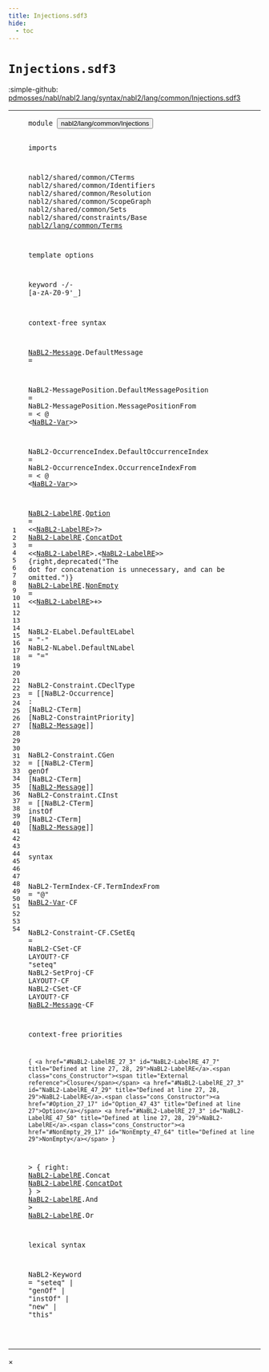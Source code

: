 ```yaml
---
title: Injections.sdf3
hide:
  - toc
---
```


# `Injections.sdf3`

:simple-github: [pdmosses/nabl/nabl2.lang/syntax/nabl2/lang/common/Injections.sdf3]

[pdmosses/nabl/nabl2.lang/syntax/nabl2/lang/common/Injections.sdf3]: https://github.com/pdmosses/nabl/blob/master/nabl2.lang/syntax/nabl2/lang/common/Injections.sdf3 "The source file on GitHub"

<div class="sdf3"><table class="highlighttable"><tbody><tr><td class="linenos"><div class="linenodiv"><pre><span></span>1
2
3
4
5
6
7
8
9
10
11
12
13
14
15
16
17
18
19
20
21
22
23
24
25
26
27
28
29
30
31
32
33
34
35
36
37
38
39
40
41
42
43
44
45
46
47
48
49
50
51
52
53
54
</pre></div></td>
<td class="code"><pre><code><span class="keyword">module</span> <button class="modal-open" id="nabl2/lang/common/Injections_1_8" title="Multi-file references" data-urls="../Main.sdf3/#nabl2/lang/common/Injections_7_3 line 7; ../../rules/CGen.sdf3/#nabl2/lang/common/Injections_10_3 line 10">nabl2/lang/common/Injections</button>

<span class="keyword">imports</span>

  <span title="External reference">nabl2/shared/common/CTerms</span>
  <span title="External reference">nabl2/shared/common/Identifiers</span>
  <span title="External reference">nabl2/shared/common/Resolution</span>
  <span title="External reference">nabl2/shared/common/ScopeGraph</span>
  <span title="External reference">nabl2/shared/common/Sets</span>
  <span title="External reference">nabl2/shared/constraints/Base</span>
  <a href="../Terms.sdf3/#nabl2/lang/common/Terms_1_8" id="nabl2/lang/common/Terms_11_3" title="Defined at ../Terms.sdf3 line 1">nabl2/lang/common/Terms</a>

<span class="keyword">template options</span>

  <span class="keyword">keyword</span> -/- [<span class="cons_Regular">a</span>-<span class="cons_Regular">z</span><span class="cons_Regular">A</span>-<span class="cons_Regular">Z</span><span class="cons_Regular">0</span>-<span class="cons_Regular">9</span>\'\_]

<span class="keyword">context-free syntax</span>

  <a href="#NaBL2-Message_34_96" id="NaBL2-Message_19_3" title="Referenced at line 34, 36, 37, 43">NaBL2-Message</a>.<span class="cons_Constructor"><span id="DefaultMessage_19_17" title="Not referenced">DefaultMessage</span></span> =

  <span id="NaBL2-MessagePosition_21_3" title="Not referenced">NaBL2-MessagePosition</span>.<span class="cons_Constructor"><span id="DefaultMessagePosition_21_25" title="Not referenced">DefaultMessagePosition</span></span> =
  <span id="NaBL2-MessagePosition_22_3" title="Not referenced">NaBL2-MessagePosition</span>.<span class="cons_Constructor"><span id="MessagePositionFrom_22_25" title="Not referenced">MessagePositionFrom</span></span>    = &lt; <span class="cons_String">@</span> &lt;<a href="../Terms.sdf3/#NaBL2-Var_13_3" id="NaBL2-Var_22_55" title="Defined at ../Terms.sdf3 line 13">NaBL2-Var</a>&gt;&gt;

  <span id="NaBL2-OccurrenceIndex_24_3" title="Not referenced">NaBL2-OccurrenceIndex</span>.<span class="cons_Constructor"><span id="DefaultOccurrenceIndex_24_25" title="Not referenced">DefaultOccurrenceIndex</span></span> =
  <span id="NaBL2-OccurrenceIndex_25_3" title="Not referenced">NaBL2-OccurrenceIndex</span>.<span class="cons_Constructor"><span id="OccurrenceIndexFrom_25_25" title="Not referenced">OccurrenceIndexFrom</span></span>    = &lt; <span class="cons_String">@</span> &lt;<a href="../Terms.sdf3/#NaBL2-Var_13_3" id="NaBL2-Var_25_55" title="Defined at ../Terms.sdf3 line 13">NaBL2-Var</a>&gt;&gt;

  <a href="#NaBL2-LabelRE_27_31" id="NaBL2-LabelRE_27_3" title="Referenced at line 27, 28, 29, 47, 48, 49, 50">NaBL2-LabelRE</a>.<span class="cons_Constructor"><a href="#Option_47_43" id="Option_27_17" title="Referenced at line 47">Option</a></span>    = &lt;&lt;<a href="#NaBL2-LabelRE_27_3" id="NaBL2-LabelRE_27_31" title="Defined at line 27, 28, 29">NaBL2-LabelRE</a>&gt;<span class="cons_String">?</span>&gt;
  <a href="#NaBL2-LabelRE_27_31" id="NaBL2-LabelRE_28_3" title="Referenced at line 27, 28, 29, 47, 48, 49, 50">NaBL2-LabelRE</a>.<span class="cons_Constructor"><a href="#ConcatDot_48_49" id="ConcatDot_28_17" title="Referenced at line 48">ConcatDot</a></span> = &lt;&lt;<a href="#NaBL2-LabelRE_27_3" id="NaBL2-LabelRE_28_31" title="Defined at line 27, 28, 29">NaBL2-LabelRE</a>&gt;<span class="cons_String">.</span>&lt;<a href="#NaBL2-LabelRE_27_3" id="NaBL2-LabelRE_28_47" title="Defined at line 27, 28, 29">NaBL2-LabelRE</a>&gt;&gt;  {<span class="keyword">right</span>,<span class="keyword">deprecated</span>("The dot for concatenation is unnecessary, and can be omitted.")}
  <a href="#NaBL2-LabelRE_27_31" id="NaBL2-LabelRE_29_3" title="Referenced at line 27, 28, 29, 47, 48, 49, 50">NaBL2-LabelRE</a>.<span class="cons_Constructor"><a href="#NonEmpty_47_64" id="NonEmpty_29_17" title="Referenced at line 47">NonEmpty</a></span> = &lt;&lt;<a href="#NaBL2-LabelRE_27_3" id="NaBL2-LabelRE_29_30" title="Defined at line 27, 28, 29">NaBL2-LabelRE</a>&gt;<span class="cons_String">+</span>&gt;

  <span id="NaBL2-ELabel_31_3" title="Not referenced">NaBL2-ELabel</span>.<span class="cons_Constructor"><span id="DefaultELabel_31_16" title="Not referenced">DefaultELabel</span></span> = <span class="cons_Lit">"-"</span>
  <span id="NaBL2-NLabel_32_3" title="Not referenced">NaBL2-NLabel</span>.<span class="cons_Constructor"><span id="DefaultNLabel_32_16" title="Not referenced">DefaultNLabel</span></span> = <span class="cons_Lit">"="</span>

  <span id="NaBL2-Constraint_34_3" title="Not referenced">NaBL2-Constraint</span>.<span class="cons_Constructor"><span id="CDeclType_34_20" title="Not referenced">CDeclType</span></span> = [[<span title="External reference">NaBL2-Occurrence</span>] <span class="cons_String">:</span> [<span title="External reference">NaBL2-CTerm</span>] [<span title="External reference">NaBL2-ConstraintPriority</span>] [<a href="#NaBL2-Message_19_3" id="NaBL2-Message_34_96" title="Defined at line 19">NaBL2-Message</a>]]

  <span id="NaBL2-Constraint_36_3" title="Not referenced">NaBL2-Constraint</span>.<span class="cons_Constructor"><span id="CGen_36_20" title="Not referenced">CGen</span></span>  = [[<span title="External reference">NaBL2-CTerm</span>] <span class="cons_String">genOf</span> [<span title="External reference">NaBL2-CTerm</span>] [<a href="#NaBL2-Message_19_3" id="NaBL2-Message_36_64" title="Defined at line 19">NaBL2-Message</a>]]
  <span id="NaBL2-Constraint_37_3" title="Not referenced">NaBL2-Constraint</span>.<span class="cons_Constructor"><span id="CInst_37_20" title="Not referenced">CInst</span></span> = [[<span title="External reference">NaBL2-CTerm</span>] <span class="cons_String">instOf</span> [<span title="External reference">NaBL2-CTerm</span>] [<a href="#NaBL2-Message_19_3" id="NaBL2-Message_37_65" title="Defined at line 19">NaBL2-Message</a>]]

<span class="keyword">syntax</span>

  <span id="NaBL2-TermIndex_41_3" title="Not referenced">NaBL2-TermIndex</span><span class="keyword">-CF</span>.<span class="cons_Constructor"><span id="TermIndexFrom_41_22" title="Not referenced">TermIndexFrom</span></span> = <span class="cons_Lit">"@"</span> <a href="../Terms.sdf3/#NaBL2-Var_13_3" id="NaBL2-Var_41_42" title="Defined at ../Terms.sdf3 line 13">NaBL2-Var</a><span class="keyword">-CF</span>

  <span id="NaBL2-Constraint_43_3" title="Not referenced">NaBL2-Constraint</span><span class="keyword">-CF</span>.<span class="cons_Constructor"><span id="CSetEq_43_23" title="Not referenced">CSetEq</span></span> = <span title="External reference">NaBL2-CSet</span><span class="keyword">-CF LAYOUT</span>?<span class="keyword">-CF</span> <span class="cons_Lit">"seteq"</span> <span title="External reference">NaBL2-SetProj</span><span class="keyword">-CF LAYOUT</span>?<span class="keyword">-CF</span> <span title="External reference">NaBL2-CSet</span><span class="keyword">-CF LAYOUT</span>?<span class="keyword">-CF</span> <a href="#NaBL2-Message_19_3" id="NaBL2-Message_43_118" title="Defined at line 19">NaBL2-Message</a><span class="keyword">-CF</span>

<span class="keyword">context-free priorities</span>

    { <a href="#NaBL2-LabelRE_27_3" id="NaBL2-LabelRE_47_7" title="Defined at line 27, 28, 29">NaBL2-LabelRE</a>.<span class="cons_Constructor"><span title="External reference">Closure</span></span> <a href="#NaBL2-LabelRE_27_3" id="NaBL2-LabelRE_47_29" title="Defined at line 27, 28, 29">NaBL2-LabelRE</a>.<span class="cons_Constructor"><a href="#Option_27_17" id="Option_47_43" title="Defined at line 27">Option</a></span> <a href="#NaBL2-LabelRE_27_3" id="NaBL2-LabelRE_47_50" title="Defined at line 27, 28, 29">NaBL2-LabelRE</a>.<span class="cons_Constructor"><a href="#NonEmpty_29_17" id="NonEmpty_47_64" title="Defined at line 29">NonEmpty</a></span> }
  &gt; { <span class="keyword">right</span>: <a href="#NaBL2-LabelRE_27_3" id="NaBL2-LabelRE_48_14" title="Defined at line 27, 28, 29">NaBL2-LabelRE</a>.<span class="cons_Constructor"><span title="External reference">Concat</span></span> <a href="#NaBL2-LabelRE_27_3" id="NaBL2-LabelRE_48_35" title="Defined at line 27, 28, 29">NaBL2-LabelRE</a>.<span class="cons_Constructor"><a href="#ConcatDot_28_17" id="ConcatDot_48_49" title="Defined at line 28">ConcatDot</a></span> }
  &gt; <a href="#NaBL2-LabelRE_27_3" id="NaBL2-LabelRE_49_5" title="Defined at line 27, 28, 29">NaBL2-LabelRE</a>.<span class="cons_Constructor"><span title="External reference">And</span></span>
  &gt; <a href="#NaBL2-LabelRE_27_3" id="NaBL2-LabelRE_50_5" title="Defined at line 27, 28, 29">NaBL2-LabelRE</a>.<span class="cons_Constructor"><span title="External reference">Or</span></span>

<span class="keyword">lexical syntax</span>

  <span id="NaBL2-Keyword_54_3" title="Not referenced">NaBL2-Keyword</span> = <span class="cons_Lit">"seteq"</span> | <span class="cons_Lit">"genOf"</span> | <span class="cons_Lit">"instOf"</span> | <span class="cons_Lit">"new"</span> | <span class="cons_Lit">"this"</span>

</code></pre></td></tr></tbody></table></div>

<div id="modal">
  <div id="modal-content">
    <span id="modal-close">&times;</span>
    <h2 id="modal-h2"></h2>
    <p  id="modal-p"></p>
    <ul id="modal-ul"></ul>
  </div>
</div>

